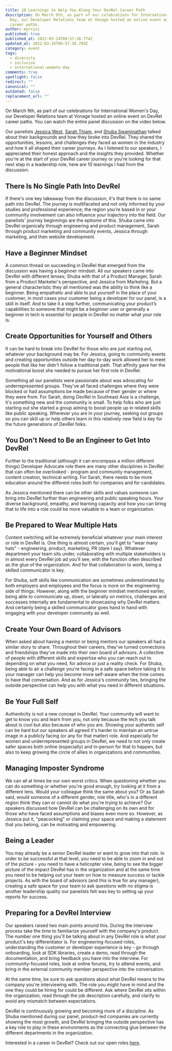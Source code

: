 ```yaml
---
title: 10 Learnings to Help You Along Your DevRel Career Path
description: On March 9th, as part of our celebrations for International Women’s
  Day, our Developer Relations team at Vonage hosted an online event on DevRel
  career paths.
author: myrsini
published: true
published_at: 2022-03-24T09:57:38.774Z
updated_at: 2022-03-24T09:57:38.789Z
category: event
tags:
  - diversity
  - inclusion
  - international-womens-day
comments: true
spotlight: false
redirect: ""
canonical: ""
outdated: false
replacement_url: ""
---
```

On March 9th, as part of our celebrations for International Women's Day, our Developer Relations team at Vonage hosted an online event on DevRel career paths. You can watch the entire panel discussion on the video below.

<youtube id="S9ukWmK16Dg"></youtube>

Our panelists [Jessica West](https://www.linkedin.com/in/jessicagwest/), [Sarah Thiam](https://www.linkedin.com/in/sarahthiam/), and [Shuba Swaminathan](https://www.linkedin.com/in/shubas/) talked about their backgrounds and how they broke into DevRel. They shared the opportunities, lessons, and challenges they faced as women in the industry and how it all shaped their career journeys. As I listened to our speakers, I appreciated their honest approach and the insights they provided. Whether you're at the start of your DevRel career journey or you're looking for that next step in a leadership role, here are 10 learnings I had from the discussion.

## There Is No Single Path Into DevRel

If there's one key takeaway from the discussion, it's that there is no same path into DevRel. The journey is multifaceted and not only informed by your studies and professional experience; the region you're based in or your community involvement can also influence your trajectory into the field. Our panelists' journey beginnings are the epitome of this. Shuba came into DevRel organically through engineering and product management, Sarah through product marketing and community events, Jessica through marketing, and then website development.

## Have a Beginner Mindset

A common thread on succeeding in DevRel that emerged from the discussion was having a beginner mindset. All our speakers came into DevRel with different lenses; Shuba with that of a Product Manager, Sarah from a Product Marketer's perspective, and Jessica from Marketing. But a general characteristic they all mentioned was the ability to think like a beginner. Being empathetic and able to put yourself in the place of your customer, in most cases your customer being a developer for our panel, is a skill in itself. And to take it a step further, communicating your product’s capabilities to someone that might be a beginner user or generally a beginner in tech is essential for people in DevRel no matter what your role is. 

## Create Opportunities for Yourself and Others

It can be hard to break into DevRel for those who are just starting out, whatever your background may be. For Jessica, going to community events and creating opportunities outside her day-to-day work allowed her to meet people that like her didn't follow a traditional path. That affinity gave her the motivational boost she needed to pursue her first role in DevRel.

Something all our panelists were passionate about was advocating for underrepresented groups. They've all faced challenges where they were blocked or had assumptions be made because of their gender or where they were from. For Sarah, doing DevRel in Southeast Asia is a challenge, it's something new and the community is small. To help folks who are just starting out she started a group aiming to boost people up in related skills like public speaking. Wherever you are in your journey, seeking out groups so you can skill up or help others learn in this relatively new field is key for the future generations of DevRel folks.

## You Don't Need to Be an Engineer to Get Into DevRel

Further to the traditional (although it can encompass a million different things) Developer Advocate role there are many other disciplines in DevRel that can often be overlooked - program and community management, content creation, technical writing. For Sarah, there needs to be more education around the different roles both for companies and for candidates. 

As Jessica mentioned there can be other skills and values someone can bring into DevRel further than engineering and public speaking hours. Your diverse background, empathy, and learning capacity and how you can bring that to life into a role could be more valuable to a team or organization.

## Be Prepared to Wear Multiple Hats

Content switching will be extremely beneficial whatever your main interest or role in DevRel is. One thing is almost certain, you'll get to "wear many hats" - engineering, product, marketing, PR (dare I say). Whatever department your team sits under, collaborating with multiple stakeholders is in almost every DevRel job ad you'll see, with the function often described as the glue of the organization. And for that collaboration to work, being a skilled communicator is key.

For Shuba, soft skills like communication are sometimes underestimated by both employers and employees and the focus is more on the engineering side of things. However, along with the beginner mindset mentioned earlier, being able to communicate up, down, or laterally on metrics, challenges and successes internally are fundamental to showcasing why DevRel matters. And certainly being a skilled communicator goes hand in hand with engaging with your developer community as well.

## Create Your Own Board of Advisors

When asked about having a mentor or being mentors our speakers all had a similar story to share. Throughout their careers, they've turned connections and friendships they've made into their own board of advisors. A collective of people with different skills and expertise who you can reach out to depending on what you need, for advice or just a reality check. For Shuba, being able to air a challenge you're facing in a safe space before taking it to your manager can help you become more self-aware when the time comes to have that conversation. And as for Jessica's community ties, bringing the outside perspective can help you with what you need in different situations.

## Be Your Full Self 

Authenticity is not a new concept in DevRel. Your community will want to get to know you and learn from you, not only because the tech you talk about is cool but also because of who you are. Showing your authentic self can be hard but our speakers all agreed it's harder to maintain an untrue image in a publicly facing (or any for that matter) role. And especially for women and underrepresented groups in DevRel, we need to not only create safer spaces both online (especially) and in-person for that to happen, but also to keep growing the circle of allies in organizations and communities.  

## Managing Imposter Syndrome

We can all at times be our own worst critics. When questioning whether you can do something or whether you're good enough, try looking at it from a different lens. Would your colleague think the same about you? Or as Sarah said, would someone of a different gender, role title, who's in a different region think they can or cannot do what you're trying to achieve? Our speakers discussed how DevRel can be challenging on its own and for those who have faced assumptions and biases even more so. However, as Jessica put it, "peacocking" or claiming your space and making a statement that you belong, can be motivating and empowering.

## Being a Leader

You may already be a senior DevRel leader or want to grow into that role. In order to be successful at that level, you need to be able to zoom in and out of the picture - you need to have a helicopter view, being to see the bigger picture of the impact DevRel has in the organization and at the same time you need to be helping out your team on how to measure success or tackle projects. As with the board of advisors (and this is true for any manager), creating a safe space for your team to ask questions with no stigma is another leadership quality our panelists felt was key to setting up your reports for success.

## Preparing for a DevRel Interview

Our speakers raised two main points around this. During the interview process take the time to familiarize yourself with the company's product. The number one thing you'll be talking about in any DevRel role is what your product's key differentiator is. For engineering-focused roles, understanding the customer or developer experience is key - go through onboarding, look at SDK libraries, create a demo, read through the documentation, and bring feedback you have into the interview. For community-focused roles, look at online forums, try to attend events, and bring in the external community member perspective into the conversation.

At the same time, be sure to ask questions about what DevRel means to the company you're interviewing with. The role you might have in mind and the one they could be hiring for could be different. Ask where DevRel sits within the organization, read through the job description carefully, and clarify to avoid any mismatch between expectations.

DevRel is continuously growing and becoming more of a discipline. As Shuba mentioned during our panel, product-led companies are currently showing the most growth, and DevRel bringing the outside perspective has a key role to play in these environments as the connecting glue between the different departments in the organization.

Interested in a career in DevRel? Check out our open roles [here](http://vonage.dev/join).